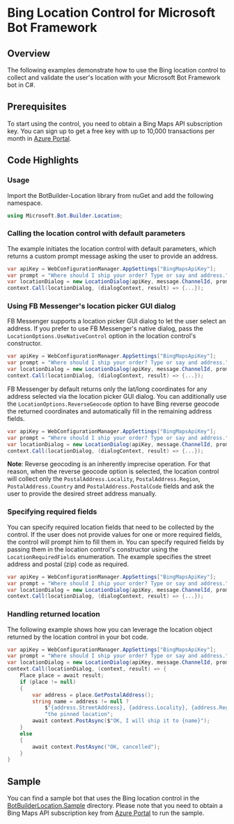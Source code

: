 # Bing Location Control for Microsoft Bot Framework

## Overview
The following examples demonstrate how to use the Bing location control to collect and validate the user's location with your Microsoft Bot Framework bot in C#. 

## Prerequisites
To start using the control, you need to obtain a Bing Maps API subscription key. You can sign up to get a free key with up to 10,000 transactions per month in [Azure Portal](https://azure.microsoft.com/en-us/marketplace/partners/bingmaps/mapapis/).

## Code Highlights

### Usage
Import the BotBuilder-Location library from nuGet and add the following namespace. 

````C#
using Microsoft.Bot.Builder.Location;
````

### Calling the location control with default parameters
The example initiates the location control with default parameters, which returns a custom prompt message asking the user to provide an address. 

````C#
var apiKey = WebConfigurationManager.AppSettings["BingMapsApiKey"];
var prompt = "Where should I ship your order? Type or say and address.";
var locationDialog = new LocationDialog(apiKey, message.ChannelId, prompt);
context.Call(locationDialog, (dialogContext, result) => {...});
````

### Using FB Messenger's location picker GUI dialog 
FB Messenger supports a location picker GUI dialog to let the user select an address. If you prefer to use FB Messenger's native dialog,  pass the `LocationOptions.UseNativeControl` option in the location control's constructor.  

````C#
var apiKey = WebConfigurationManager.AppSettings["BingMapsApiKey"];
var prompt = "Where should I ship your order? Type or say and address.";
var locationDialog = new LocationDialog(apiKey, message.ChannelId, prompt, LocationOptions.UseNativeControl);
context.Call(locationDialog, (dialogContext, result) => {...});
````

FB Messenger by default returns only the lat/long coordinates for any address selected via the location picker GUI dialog. You can additionally use the `LocationOptions.ReverseGeocode` option to have Bing reverse geocode the returned coordinates and automatically fill in the remaining address fields. 

````C#
var apiKey = WebConfigurationManager.AppSettings["BingMapsApiKey"];
var prompt = "Where should I ship your order? Type or say and address.";
var locationDialog = new LocationDialog(apiKey, message.ChannelId, prompt, LocationOptions.UseNativeControl | LocationOptions.ReverseGeocode);
context.Call(locationDialog, (dialogContext, result) => {...});
````

**Note**: Reverse geocoding is an inherently imprecise operation. For that reason, when the reverse geocode option is selected, the location control will collect only the `PostalAddress.Locality`, `PostalAddress.Region`, `PostalAddress.Country` and `PostalAddress.PostalCode` fields and ask the user to provide the desired street address manually. 

### Specifying required fields 
You can specify required location fields that need to be collected by the control. If the user does not provide values for one or more required fields, the control will prompt him to fill them in. You can specify required fields by passing them in the location control's constructor using the `LocationRequiredFields` enumeration. The example specifies the street address and postal (zip) code as required. 

````C#
var apiKey = WebConfigurationManager.AppSettings["BingMapsApiKey"];
var prompt = "Where should I ship your order? Type or say and address.";
var locationDialog = new LocationDialog(apiKey, message.ChannelId, prompt, LocationOptions.None, LocationRequiredFields.StreetAddress | LocationRequiredFields.PostalCode);
context.Call(locationDialog, (dialogContext, result) => {...});
````

### Handling returned location
The following example shows how you can leverage the location object returned by the location control in your bot code. 

````C#
var apiKey = WebConfigurationManager.AppSettings["BingMapsApiKey"];
var prompt = "Where should I ship your order? Type or say and address.";
var locationDialog = new LocationDialog(apiKey, message.ChannelId, prompt, LocationOptions.None, LocationRequiredFields.StreetAddress | LocationRequiredFields.PostalCode);
context.Call(locationDialog, (context, result) => {
    Place place = await result;
    if (place != null)
    {
        var address = place.GetPostalAddress();
        string name = address != null ?
            $"{address.StreetAddress}, {address.Locality}, {address.Region}, {address.Country} ({address.PostalCode})" :
            "the pinned location";
        await context.PostAsync($"OK, I will ship it to {name}");
    }
    else
    {
        await context.PostAsync("OK, cancelled");
    }
}
````

## Sample
You can find a sample bot that uses the Bing location control in the [BotBuilderLocation.Sample](BotBuilderLocation.Sample) directory. Please note that you need to obtain a Bing Maps API subscription key from [Azure Portal](https://azure.microsoft.com/en-us/marketplace/partners/bingmaps/mapapis/) to run the sample.
